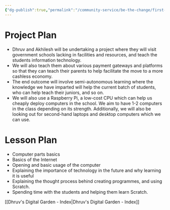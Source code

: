 ```yaml
---
{"dg-publish":true,"permalink":"/community-service/be-the-change/first-iteration-of-lesson-and-project-plan/","dgHomeLink":true,"dgPassFrontmatter":true}
---
```


# Project Plan
- Dhruv and Akhilesh will be undertaking a project where they will visit government schools lacking in facilities and resources, and teach the students information technology.
- We will also teach them about various payment gateways and platforms so that they can teach their parents to help facilitate the move to a more cashless economy.
- The end outcome will involve semi-autonomous learning where the knowledge we have imparted will help the current batch of students, who can help teach their juniors, and so on.
- We will also use a Raspberry Pi, a low-cost CPU which can help us cheaply deploy computers in the school. We aim to have 1-2 computers in the class depending on its strength. Additionally, we will also be looking out for second-hand laptops and desktop computers which we can use.

# Lesson Plan
- Computer parts basics
- Basics of the Internet
- Opening and basic usage of the computer
- Explaining the importance of technology in the future and why learning it is useful
- Explaining the thought process behind creating programmes, and using Scratch.
- Spending time with the students and helping them learn Scratch.


[[Dhruv's Digital Garden - Index|Dhruv's Digital Garden - Index]]